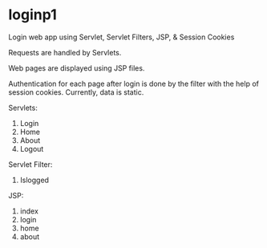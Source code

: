 # loginp1
Login web app using Servlet, Servlet Filters, JSP, &amp; Session Cookies

Requests are handled by Servlets.

Web pages are displayed using JSP files.

Authentication for each page after login is done by the filter with the help of session cookies. Currently, data is static.

Servlets:
1. Login
2. Home
3. About
4. Logout

Servlet Filter:
1. Islogged

JSP:
1. index
2. login
3. home
4. about
